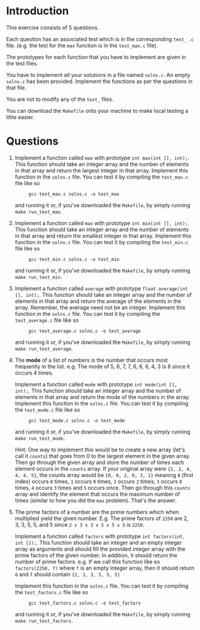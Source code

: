 # Introduction
This exercise consists of 5 questions. 

Each question has an associated test which is in the corresponding
`test_` `.c` file. (e.g. the test for the `max` function is in the
`test_max.c` file).

The prototypes for each function that you have to implement are given
in the test files. 

You have to implement *all* your solutions in a file named
`solns.c`. An empty `solns.c` has been provided. Implement the
functions as per the questions in that file. 

You are not to modify any of the `test_` files. 

You can download the `Makefile` onto your machine to make local
testing a little easier.


# Questions

1. Implement a function called `max` with prototype `int max(int [],
   int);`. This function should take an integer array and the number
   of elements in that array and return the largest integer in that
   array. Implement this function in the `solns.c` file. You can test
   it by compiling the `test_max.c` file like so 
       
            gcc test_max.c solns.c -o test_max
            
   and running it or, if you've downloaded the `Makefile`, by simply
   running `make run_test_max`.

1. Implement a function called `max` with prototype `int min(int [],
   int);`. This function should take an integer array and the number
   of elements in that array and return the smallest integer in that
   array. Implement this function in the `solns.c` file. You can test
   it by compiling the `test_min.c` file like so 
       
            gcc test_min.c solns.c -o test_min
            
   and running it or, if you've downloaded the `Makefile`, by simply
   running `make run_test_min`.


1. Implement a function called `average` with prototype `float
   average(int [], int);`. This function should take an integer array
   and the number of elements in that array and return the average of
   the elements in the array. Remember, the average need not be an
   integer. Implement this function in the `solns.c` file. You can
   test it by compiling the `test_average.c` file like so
       
            gcc test_average.c solns.c -o test_average
            
   and running it or, if you've downloaded the `Makefile`, by simply
   running `make run_test_average`.

1. The **mode** of a list of numbers is the number that occurs most
   frequently in the list. e.g. The mode of 5, 6, 7, 7, 6, 6, 6, 4, 3
   is 6 since it occurs 4 times. 

   Implement a function called `mode` with prototype `int mode(int
   [], int);`. This function should take an integer array and the
   number of elements in that array and return the mode of the
   numbers in the array. Implement this function in the `solns.c`
   file. You can test it by compiling the `test_mode.c` file like
   so
       
            gcc test_mode.c solns.c -o test_mode
            
   and running it or, if you've downloaded the `Makefile`, by simply
   running `make run_test_mode`.
   
   Hint: One way to implement this would be to create a new array
   (let's call it `counts`) that goes from 0 to the largest element in
   the given array. Then go through the given array and store the
   number of times each element occurs in the `counts` array. If your
   original array were `{2, 2, 4, 4, 4, 5}`, the counts array would be
   `{0, 0, 2, 0, 3, 1}` meaning `0` (first index) occurs `0` times,
   `1` occurs `0` times, `2` occurs `2` times, `3` occurs `0` times,
   `4` occurs `3` times and `5` occurs once. Then go through this
   `counts` array and identify the element that occurs the maximum
   number of times (similar to how you did the `max` problem). That's
   the answer.
   
1. The prime factors of a number are the prime numbers which when
   multiplied yield the given number. E.g. The prime factors of `2250`
   are 2, 3, 3, 5, 5, and 5 since `2 x 3 x 3 x 5 x 5 x 5` is `2250`. 

   Implement a function called `factors` with prototype `int
   factors(int, int []);`. This function should take an integer and an
   empty integer array as arguments and should fill the provided
   integer array with the prime factors of the given number. In
   addition, it should return the number of prime factors.  e.g. 
   If we call this function like so `factors(2250, f)` where `f` is an
   empty integer array, then it should return `6` and `f` should contain
   `{2, 3, 3, 5, 5, 5}`
   
   Implement this function in the `solns.c` file. You can test it by
   compiling the `test_factors.c` file like so
       
            gcc test_factors.c solns.c -o test_factors
            
   and running it or, if you've downloaded the `Makefile`, by simply
   running `make run_test_factors`.
   

    
    
    

